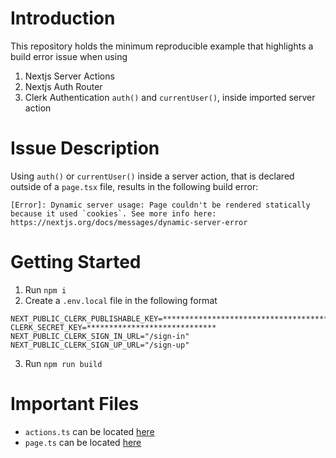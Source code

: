 # Introduction
This repository holds the minimum reproducible example that highlights a build error issue when using
1. Nextjs Server Actions
2. Nextjs Auth Router
3. Clerk Authentication `auth()` and `currentUser()`, inside imported server action
# Issue Description
Using `auth()` or `currentUser()` inside a server action, that is declared outside of a `page.tsx` file, results in the following build error:   
```
[Error]: Dynamic server usage: Page couldn't be rendered statically because it used `cookies`. See more info here: https://nextjs.org/docs/messages/dynamic-server-error
```
# Getting Started
1. Run `npm i`
2. Create a `.env.local` file in the following format 
```
NEXT_PUBLIC_CLERK_PUBLISHABLE_KEY=**************************************
CLERK_SECRET_KEY=*****************************
NEXT_PUBLIC_CLERK_SIGN_IN_URL="/sign-in"
NEXT_PUBLIC_CLERK_SIGN_UP_URL="/sign-up"
```
3. Run `npm run build`

# Important Files
- `actions.ts` can be located [here](app\actions.ts)
- `page.ts` can be located [here](app\page.tsx)
